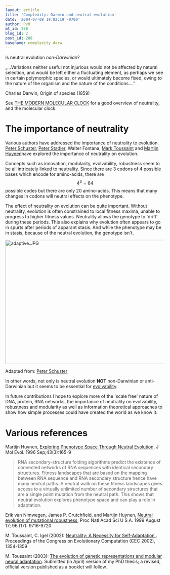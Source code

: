 ```yaml
---
layout: article
title: 'Complexity: Darwin and neutral evolution'
date: '2004-07-08 19:02:19 -0700'
author: PvM
mt_id: 288
blog_id: 2
post_id: 288
basename: complexity_darw
---
```

Is neutral evolution _non-Darwinian_?

„...Variations neither useful not injurious would not be affected by natural selection, and would be left either a fluctuating element, as perhaps we see in certain polymorphic species, or would ultimately become fixed, owing to the nature of the organism and the nature of the conditions...."

Charles Darwin, Origin of species (1859)

See [THE MODERN MOLECULAR CLOCK](http://www.lifesci.sussex.ac.uk/CSE/members/lbromham/pdfs/BromhamPenny.Clock.NRG03.pdf) for a good overview of neutrality, and the molecular clock.

# The importance of neutrality

Various authors have addressed the importance of neutrality to evolution. [Peter Schuster](http://www.tbi.univie.ac.at/~pks/), [Peter Stadler](http://www.bioinf.uni-leipzig.de/~studla/Publications/index.html), Walter Fontana, [Mark Toussaint](http://homepages.inf.ed.ac.uk/mtoussai/publications/index.html) and [Martijn Huynen](http://www.santafe.edu/sfi/publications/Working-Papers/95-10-100.ps)have explored the importance of neutrality on evolution. 

Concepts such as innovation, modularity, evolvability, robustness seem to be all intricately linked to neutrality. Since there are 3 codons of 4 possible bases which encode for amino-acids, there are $$4^3=64$$ possible codes but there are only 20 amino-acids. This means that many changes in codons will neutral effects on the phenotype.

The effect of neutrality on evolution can be quite important. Without neutrality, evolution is often constrained to local fitness maxima, unable to progress to higher fitness values. Neutrality allows the genotype to 'drift' during these periods. This also explains why evolution often appears to go in spurts after periods of apparant stasis. And while the phenotype may be in stasis, because of the neutral evolution, the genotype isn't.


<img alt="adaptive.JPG" src="http://www.pandasthumb.org/pt-archives/adaptive.JPG" width="570" height="392" border="0" />


Adapted from: [Peter Schuster](http://www.tbi.univie.ac.at/~pks/Presentation/wilna-03c.pdf)

In other words, not only is neutral evolution **NOT** non-Darwinian or anti-Darwinian but it seems to be essential for [evolvability](http://homepages.inf.ed.ac.uk/mtoussai/publications/toussaint-igel-02-cec.pdf). 

In future contributions I hope to explore more of the 'scale free' nature of DNA, protein, RNA networks, the importance of neutrality on evolvability, robustness and modularity as well as information theoretical approaches to show how simple processes could have created the world as we know it.

# Various references

Martijn Huynen, [Exploring Phenotype Space Through Neutral Evolution](http://www.santafe.edu/sfi/publications/Working-Papers/95-10-100.ps),  J Mol Evol. 1996 Sep;43(3):165-9

> RNA secondary-structure folding algorithms predict the existence of connected networks of RNA sequences with identical secondary structures. Fitness landscapes that are based on the mapping between RNA sequence and RNA secondary structure hence have many neutral paths. A neutral walk on these fitness landscapes gives access to a virtually unlimited number of secondary structures that are a single point mutation from the neutral path. This shows that neutral evolution explores phenotype space and can play a role in adaptation.

Erik van Nimwegen, James P. Crutchfield, and Martijn Huynen, [Neutral evolution of mutational robustness](http://www.pubmedcentral.nih.gov/articlerender.fcgi?artid=22276),  Proc Natl Acad Sci U S A. 1999 August 17; 96 (17): 9716-9720

M. Toussaint, C. Igel (2002): [Neutrality: A Necessity for Self-Adaptation ](http://homepages.inf.ed.ac.uk/mtoussai/publications/toussaint-igel-02-cec.pdf). Proceedings of the Congress on Evolutionary Computation (CEC 2002), 1354-1359

M. Toussaint (2003): [The evolution of genetic representations and modular neural adaptation](http://homepages.inf.ed.ac.uk/mtoussai/publications/toussaint-03-thesis.pdf). Submitted (in April) version of my PhD thesis; a revised, official version published as a booklet will follow.
